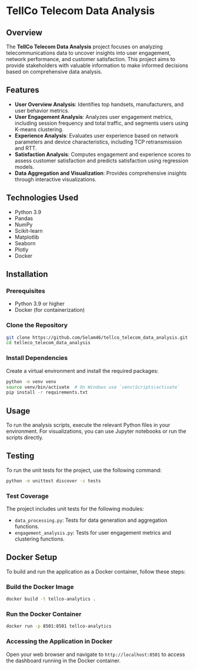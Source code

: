 # TellCo Telecom Data Analysis

## Overview

The **TellCo Telecom Data Analysis** project focuses on analyzing telecommunications data to uncover insights into user engagement, network performance, and customer satisfaction. This project aims to provide stakeholders with valuable information to make informed decisions based on comprehensive data analysis.

## Features

- **User Overview Analysis**: Identifies top handsets, manufacturers, and user behavior metrics.
- **User Engagement Analysis**: Analyzes user engagement metrics, including session frequency and total traffic, and segments users using K-means clustering.
- **Experience Analysis**: Evaluates user experience based on network parameters and device characteristics, including TCP retransmission and RTT.
- **Satisfaction Analysis**: Computes engagement and experience scores to assess customer satisfaction and predicts satisfaction using regression models.
- **Data Aggregation and Visualization**: Provides comprehensive insights through interactive visualizations.

## Technologies Used

- Python 3.9
- Pandas
- NumPy
- Scikit-learn
- Matplotlib
- Seaborn
- Plotly
- Docker

## Installation

### Prerequisites

- Python 3.9 or higher
- Docker (for containerization)

### Clone the Repository

```bash
git clone https://github.com/Selam46/tellco_telecom_data_analysis.git
cd telleco_telecom_data_analysis
```

### Install Dependencies

Create a virtual environment and install the required packages:

```bash
python -m venv venv
source venv/bin/activate  # On Windows use `venv\Scripts\activate`
pip install -r requirements.txt
```

## Usage

To run the analysis scripts, execute the relevant Python files in your environment. For visualizations, you can use Jupyter notebooks or run the scripts directly.

## Testing

To run the unit tests for the project, use the following command:

```bash
python -m unittest discover -s tests
```

### Test Coverage

The project includes unit tests for the following modules:

- `data_processing.py`: Tests for data generation and aggregation functions.
- `engagement_analysis.py`: Tests for user engagement metrics and clustering functions.

## Docker Setup

To build and run the application as a Docker container, follow these steps:

### Build the Docker Image

```bash
docker build -t tellco-analytics .
```

### Run the Docker Container

```bash
docker run -p 8501:8501 tellco-analytics
```

### Accessing the Application in Docker

Open your web browser and navigate to `http://localhost:8501` to access the dashboard running in the Docker container.



